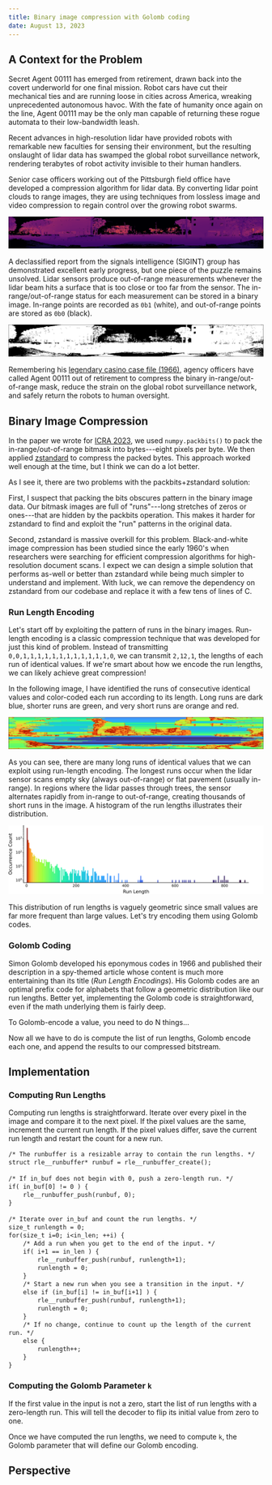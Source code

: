 ```yaml
---
title: Binary image compression with Golomb coding
date: August 13, 2023
---
```


## A Context for the Problem

Secret Agent 00111 has emerged from retirement, drawn back into the covert underworld for one final mission. Robot cars have cut their mechanical ties and are running loose in cities across America, wreaking unprecedented autonomous havoc. With the fate of humanity once again on the line, Agent 00111 may be the only man capable of returning these rogue automata to their low-bandwidth leash.

Recent advances in high-resolution lidar have provided robots with remarkable new faculties for sensing their environment, but the resulting onslaught of lidar data has swamped the global robot surveillance network, rendering terabytes of robot activity invisible to their human handlers.

Senior case officers working out of the Pittsburgh field office have developed a compression algorithm for lidar data.
By converting lidar point clouds to range images, they are using techniques from lossless image and video compression to regain control over the growing robot swarms.

![test image!](figures/scan.svg)

A declassified report from the signals intelligence (SIGINT) group has demonstrated excellent early progress, but one piece of the puzzle remains unsolved.
Lidar sensors produce out-of-range measurements whenever the lidar beam hits a surface that is too close or too far from the sensor.
The in-range/out-of-range status for each measurement can be stored in a binary image. In-range points are recorded as `0b1` (white), and out-of-range points are stored as `0b0` (black).

![test image!](figures/mask.svg)

Remembering his [legendary casino case file (1966)](references/golomb1966.pdf), agency officers have called Agent 00111 out of retirement to compress the binary in-range/out-of-range mask, reduce the strain on the global robot surveillance network, and safely return the robots to human oversight.

## Binary Image Compression

In the paper we wrote for [ICRA 2023](https://arxiv.org/abs/2209.08196), we used `numpy.packbits()` to pack the in-range/out-of-range bitmask into bytes---eight pixels per byte. We then applied [zstandard](http://facebook.github.io/zstd/) to compress the packed bytes. This approach worked well enough at the time, but I think we can do a lot better.

As I see it, there are two problems with the packbits+zstandard solution:

First, I suspect that packing the bits obscures pattern in the binary image data. Our bitmask images are full of "runs"---long stretches of zeros or ones---that are hidden by the packbits operation. This makes it harder for zstandard to find and exploit the "run" patterns in the original data.

Second, zstandard is massive overkill for this problem. Black-and-white image compression has been studied since the early 1960's when researchers were searching for efficient compression algorithms for high-resolution document scans. I expect we can design a simple solution that performs as-well or better than zstandard while being much simpler to understand and implement. With luck, we can remove the dependency on zstandard from our codebase and replace it with a few tens of lines of C.

### Run Length Encoding
Let's start off by exploiting the pattern of runs in the binary images. Run-length encoding is a classic compression technique that was developed for just this kind of problem. Instead of transmitting `0,0,1,1,1,1,1,1,1,1,1,1,1,1,0`, we can transmit `2,12,1`, the lengths of each run of identical values. If we're smart about how we encode the run lengths, we can likely achieve great compression!

In the following image, I have identified the runs of consecutive identical values and color-coded each run according to its length. Long runs are dark blue, shorter runs are green, and very short runs are orange and red.

![test image!](figures/runs.svg)

As you can see, there are many long runs of identical values that we can exploit using run-length encoding.
The longest runs occur when the lidar sensor scans empty sky (always out-of-range) or flat pavement (usually in-range). In regions where the lidar passes through trees, the sensor alternates rapidly from in-range to out-of-range, creating thousands of short runs in the image. A histogram of the run lengths illustrates their distribution.

![test image!](figures/histogram.svg)

This distribution of run lengths is vaguely geometric since small values are far more frequent than large values. Let's try encoding them using Golomb codes.

### Golomb Coding
Simon Golomb developed his eponymous codes in 1966 and published their description in a spy-themed article whose content is much more entertaining than its title (*Run Length Encodings*). His Golomb codes are an optimal prefix code for alphabets that follow a geometric distribution like our run lengths. Better yet, implementing the Golomb code is straightforward, even if the math underlying them is fairly deep.

To Golomb-encode a value, you need to do N things...

Now all we have to do is compute the list of run lengths, Golomb encode each one, and append the results to our compressed bitstream.

## Implementation

### Computing Run Lengths

Computing run lengths is straightforward. Iterate over every pixel in the image and compare it to the next pixel. If the pixel values are the same, increment the current run length. If the pixel values differ, save the current run length and restart the count for a new run.

    /* The runbuffer is a resizable array to contain the run lengths. */
    struct rle__runbuffer* runbuf = rle__runbuffer_create();

    /* If in_buf does not begin with 0, push a zero-length run. */
    if( in_buf[0] != 0 ) {
        rle__runbuffer_push(runbuf, 0);
    }

    /* Iterate over in_buf and count the run lengths. */
    size_t runlength = 0;
    for(size_t i=0; i<in_len; ++i) {
        /* Add a run when you get to the end of the input. */
        if( i+1 == in_len ) {
            rle__runbuffer_push(runbuf, runlength+1);
            runlength = 0;
        }
        /* Start a new run when you see a transition in the input. */
        else if (in_buf[i] != in_buf[i+1] ) {
            rle__runbuffer_push(runbuf, runlength+1);
            runlength = 0;
        }
        /* If no change, continue to count up the length of the current run. */
        else {
            runlength++;
        }
    }

### Computing the Golomb Parameter `k`
If the first value in the input is not a zero, start the list of run lengths with a zero-length run. This will tell the decoder to flip its initial value from zero to one.

Once we have computed the run lengths, we need to compute `k`, the Golomb parameter that will define our Golomb encoding.


## Perspective
